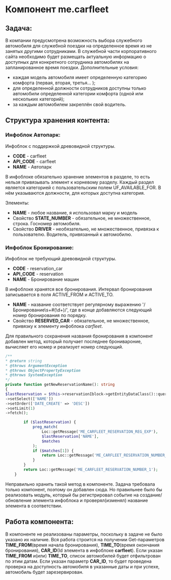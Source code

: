 # Компонент me.carfleet

## Задача:

В компании предусмотрена возможность выбора служебного автомобиля для служебной поездки на определенное время из не занятых другими сотрудниками. В служебной части корпоративного сайта необходимо будет размещать актуальную информацию о доступных для конкретного сотрудника автомобилях на запланированное время поездки.
Дополнительные условия:
- каждая модель автомобиля имеет определенную категорию комфорта (первая, вторая, третья... );
- для определенной должности сотрудников доступны только автомобили определенной категории комфорта (одной или нескольких категорий);
- за каждым автомобилем закреплён свой водитель.


## Структура хранения контента:

### Инфоблок Автопарк:

Инфоблок с поддержкой древовидной структуры.

- **CODE** - carfleet
- **API_CODE** - carfleet
- **NAME** - Автопарк

В инфоблоке обязательно хранение элементов в разделе, то есть
нельзя привязывать элемент к корневому разделу. Каждый раздел
является категорией с пользовательским полем UF_AVAILABLE_FOR.
В нём указываются должности, для которых доступна категория.

Элементы:

- **NAME** - любое название, я использовал марку и модель
- Свойство **STATE_NUMBER** - обязательное, не множественное, строка. Госномер автомобиля.
- Свойство **DRIVER** - необязательно, не множественное, привязка к пользователю. Водитель, привязанный к автомобилю.

### Инфоблок Бронирование:

Инфоблок не требующий древовидной структуры.

- **CODE** - reservation_car
- **API_CODE** - reservation
- **NAME** - Бронирование машин

В инфоблоке хранятся все бронирования. Интервал бронирования записывается в поля ACTIVE_FROM и
ACTIVE_TO.

- **NAME** - название соответствует регулярному выражению '/Бронирование\s+#(\d+)/', где в конце добавляются следующий номер бронирования по порядку.
- Свойство **RESERVED_CAR** - обязательное, не множественное, привязку к элементу инфоблока _carfleet_.

Для правильного сохранения названия бронирования в компонент добавлен метод, который получает последнее бронивароние, вычисляет его номер
и реализует номер следующий.

```php
/**
* @return string
* @throws ArgumentException
* @throws ObjectPropertyException
* @throws SystemException
*/
private function getNewReservationName(): string
{
$lastReservation = $this->reservationIblock->getEntityDataClass()::query()
->setSelect(['NAME'])
->setOrder(['DATE_CREATE' => 'DESC'])
->setLimit(1)
->fetch();

        if ($lastReservation) {
            preg_match(
                Loc::getMessage('ME_CARFLEET_RESERVATION_REG_EXP'),
                $lastReservation['NAME'],
                $matches
            );
            if ($matches[1]) {
                return Loc::getMessage('ME_CARFLEET_RESERVATION_NUMBER_EXT') . (int) $matches[1] + 1;
            }
        }
        return Loc::getMessage('ME_CARFLEET_RESERVATION_NUMBER_1');
    }
```
Неправильно хранить такой метод в компоненте. Задача требовала только компонент, поэтому он добавлен сюда. 
Но правильнее было бы реализовать модуль, который бы регистрировал событие на создание/обновление элемента инфоблока и проверял(изменял)
название элемента в соответствии.

## Работа компонента:

В компоненте не реализованы параметры, поскольку в задаче не было указано их наличие.
Вся работа строится на получении Get-параметров __TIME_FROM__(время начала бронирования), __TIME_TO__(время окончания бронирования),
__CAR_ID__(Id элемента в инфоблоке __carfleet__). Если указан __TIME_FROM__ и(или) __TIME_TO__, список автомобилей будет отфильтрован
по этим датам. Если указан параметр __CAR_ID__, то будет проведена проверка на доступность автомобиля в указанные даты и при успехе, автомобиль
будет зарезервирован.
